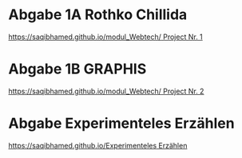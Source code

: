 # Abgabe 1A Rothko Chillida
[https://saqibhamed.github.io/modul_Webtech/ Project Nr. 1](https://saqibhamed.github.io/modul_Webtech/RothkoChillida-v2.html)

# Abgabe 1B GRAPHIS
[https://saqibhamed.github.io/modul_Webtech/ Project Nr. 2](https://saqibhamed.github.io/modul_Webtech/graphis.html)

# Abgabe Experimenteles Erzählen
[https://saqibhamed.github.io/Experimenteles Erzählen](https://saqibhamed.github.io/modul_Webtech/V10/Flaschenpost.html)

